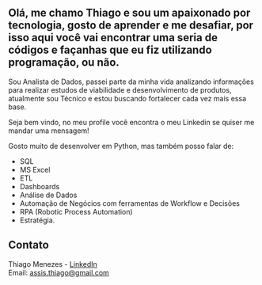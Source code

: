 
## Olá, me chamo Thiago e sou um apaixonado por tecnologia, gosto de aprender e me desafiar, por isso aqui você vai encontrar uma seria de códigos e façanhas que eu fiz utilizando programação, ou não. 

Sou Analista de Dados, passei parte da minha vida analizando informações para realizar estudos de viabilidade e desenvolvimento de produtos, atualmente sou Técnico e estou buscando fortalecer cada vez mais essa base.

Seja bem vindo, no meu profile você encontra o meu Linkedin se quiser me mandar uma mensagem!

Gosto muito de desenvolver em Python, mas também posso falar de:
* SQL
* MS Excel
* ETL
* Dashboards
* Análise de Dados
* Automação de Negócios com ferramentas de Workflow e Decisões
* RPA (Robotic Process Automation)
* Estratégia.

## Contato
Thiago Menezes - [LinkedIn](https://www.linkedin.com/in/thiagoamenezes/)  
Email: assis.thiago@gmail.com 
<!--
**ThiagoA-Menezes/ThiagoA-Menezes** is a ✨ _special_ ✨ repository because its `README.md` (this file) appears on your GitHub profile.

Here are some ideas to get you started:

- 🔭 I’m currently working on ...
- 🌱 I’m currently learning ...
- 👯 I’m looking to collaborate on ...
- 🤔 I’m looking for help with ...
- 💬 Ask me about ...
- 📫 How to reach me: ...
- 😄 Pronouns: ...
- ⚡ Fun fact: ...
-->
